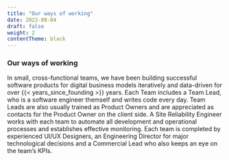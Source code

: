 ```yaml
---
title: "Our ways of working"
date: 2022-08-04
draft: false
weight: 2
contentTheme: black
---
```

### Our ways of working

In small, cross-functional teams, we have been building successful software products for digital business models iteratively and data-driven for over {{< years_since_founding >}} years. Each Team includes a Team Lead, who is a software engineer themself and writes code every day. Team Leads are also usually trained as Product Owners and are appreciated as contacts for the Product Owner on the client side. A Site Reliability Engineer works with each team to automate all development and operational processes and establishes effective monitoring. Each team is completed by experienced UI/UX Designers, an Engineering Director for major technological decisions and a Commercial Lead who also keeps an eye on the team’s KPIs.

